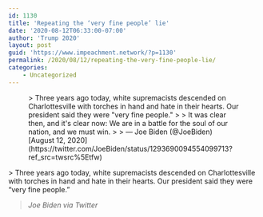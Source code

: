```yaml
---
id: 1130
title: 'Repeating the ‘very fine people’ lie'
date: '2020-08-12T06:33:00-07:00'
author: 'Trump 2020'
layout: post
guid: 'https://www.impeachment.network/?p=1130'
permalink: /2020/08/12/repeating-the-very-fine-people-lie/
categories:
    - Uncategorized
---
```


<figure class="wp-block-embed is-type-rich is-provider-twitter wp-block-embed-twitter"><div class="wp-block-embed__wrapper">> Three years ago today, white supremacists descended on Charlottesville with torches in hand and hate in their hearts. Our president said they were "very fine people."  
>    
> It was clear then, and it's clear now: We are in a battle for the soul of our nation, and we must win.
> 
> — Joe Biden (@JoeBiden) [August 12, 2020](https://twitter.com/JoeBiden/status/1293690094554099713?ref_src=twsrc%5Etfw)

<script async="" charset="utf-8" src="https://platform.twitter.com/widgets.js"></script></div></figure>> Three years ago today, white supremacists descended on Charlottesville with torches in hand and hate in their hearts. Our president said they were “very fine people.”
> 
> <cite>Joe Biden via Twitter</cite>